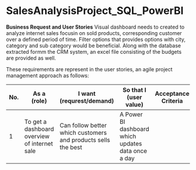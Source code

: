 # SalesAnalysisProject_SQL_PowerBI

**Business Request and User Stories**
Visual dashboard needs to created to analyze internet sales focusin on sold products, corresponding customer over a defined period of time. Filter options that provides options with city, category and sub category would be beneficial. Along with the database extracted formm the CRM system, an excel file consisting of the budgets are provided as well.

These requirements are represent in the user stories, an agile project management approach as follows:

| No. | As a (role) | I want (requrest/demand) | So that I (user value) | Acceptance Criteria |
| --- | ---         | ---                      | ---                    | ---                 |
| 1   | To get a dashboard overview of internet sale | Can follow better which customers and products sells the best | A Power BI dashboard which updates data once a day
